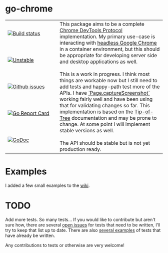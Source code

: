 # go-chrome
<style type="text/css">
table.summary {
	border: none;
}
table.summary tr {
	border: none;
}
table.summary tr td {
	border: none;
}
</style>
<table class="summary">
<tr>
	<td width="150">
		<a href="https://travis-ci.org/mkenney/go-chrome"><img src="https://travis-ci.org/mkenney/go-chrome.svg?branch=master" alt="Build status"></a>
	</td>
	<td rowspan="5">
		This package aims to be a complete <a href="https://chromedevtools.github.io/devtools-protocol/">Chrome DevTools Protocol</a> implementation. My primary use-case is interacting with <a href="https://developers.google.com/web/updates/2017/04/headless-chrome">headless Google Chrome</a> in a container environment, but this should be appropriate for developing server side and desktop applications as well.
		<br /><br />
		This is a work in progress. I think most things are workable now but I still need to add tests and happy-path test more of the APIs. I have <a href="https://chromedevtools.github.io/devtools-protocol/tot/Page/#method-captureScreenshot">`Page.captureScreenshot`</a> working fairly well and have been using that for validating changes so far. This implementation is based on the <a href="https://chromedevtools.github.io/devtools-protocol/tot/">Tip-of-Tree</a> documentation and may be prone to change. At some point I will implement stable versions as well.
		<br /><br />
		The API should be stable but is not yet production ready.
	</td>
</tr>
<tr>
	<td>
		<a href="https://github.com/mkenney/stability-badges#unstable"><img src="https://img.shields.io/badge/stability-unstable-yellow.svg" alt="Unstable"></a>
	</td>
</tr>
<tr>
	<td>
		<a href="https://github.com/mkenney/go-chrome/issues"><img src="https://img.shields.io/github/issues-raw/mkenney/go-chrome.svg" alt="Github issues"></a>
	</td>
</tr>
<tr>
	<td>
		<a href="https://goreportcard.com/report/github.com/mkenney/go-chrome"><img src="https://goreportcard.com/badge/github.com/mkenney/go-chrome" alt="Go Report Card"></a>
	</td>
</tr>
<tr>
	<td>
		<a href="https://godoc.org/github.com/mkenney/go-chrome"><img src="https://godoc.org/github.com/mkenney/go-chrome?status.svg" alt="GoDoc"></a>
	</td>
</tr>
</table>

# Examples

I added a few small examples to the [wiki](https://github.com/mkenney/go-chrome/wiki).

# TODO

Add more tests. So many tests... If you would like to contribute but aren't sure how, there are several [open issues](https://github.com/mkenney/go-chrome/issues?q=is%3Aopen+is%3Aissue+project%3Amkenney%2Fgo-chrome%2F1) for tests that need to be written, I'll try to keep that list up to date. There are also [several examples](https://github.com/mkenney/go-chrome/blob/master/socket/protocol.animation_test.go) of tests that have already be written.

Any contributions to tests or otherwise are very welcome!
